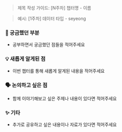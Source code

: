 > 제목 작성 가이드: [N주차] 챕터명 - 이름

> 예시: [1주차] 데이터 타입 - seyeong

### 🤔 궁금했던 부분

- 공부하면서 궁금했던 점들을 적어주세요

### 💡 새롭게 알게된 점

- 이번 챕터를 통해 새롭게 알게된 내용을 적어주세요

### 🗣 논의하고 싶은 점

- 함께 이야기해보고 싶은 주제나 내용이 있다면 적어주세요

### ✨ 기타

- 추가로 공유하고 싶은 내용이나 자료가 있다면 적어주세요

